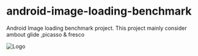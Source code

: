 # android-image-loading-benchmark
Android Image loading benchmark project. This project mainly consider ambout glide ,picasso & fresco

![Logo](https://raw.githubusercontent.com/bumptech/glide/master/static/glide_logo.png)
